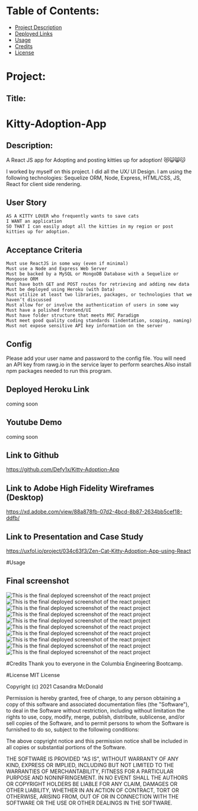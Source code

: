 
# Table of Contents:
* [Project Description](#Project)
* [Deployed Links](#Links)
* [Usage](#Usage)
* [Credits](#Credits)
* [License](#License)

# Project:
## Title:
# Kitty-Adoption-App

## Description:
A React JS app for Adopting and posting kitties up for adoption! 😻😺😸😽

I worked by myself on this project. I did all the UX/ UI Design. I am using the following technologies: Sequelize ORM, Node, Express, HTML/CSS, JS, React for client side rendering.

## User Story

```
AS A KITTY LOVER who frequently wants to save cats
I WANT an application
SO THAT I can easily adopt all the kitties in my region or post kitties up for adoption.
```

## Acceptance Criteria

```
Must use ReactJS in some way (even if minimal)
Must use a Node and Express Web Server
Must be backed by a MySQL or MongoDB Database with a Sequelize or Mongoose ORM  
Must have both GET and POST routes for retrieving and adding new data
Must be deployed using Heroku (with Data)
Must utilize at least two libraries, packages, or technologies that we haven’t discussed
Must allow for or involve the authentication of users in some way
Must have a polished frontend/UI
Must have folder structure that meets MVC Paradigm
Must meet good quality coding standards (indentation, scoping, naming)
Must not expose sensitive API key information on the server
```

## Config
Please add your user name and password to the config file. You will need an API key from rawg.io in the service layer to perform searches.Also install npm packages needed to run this program.

## Deployed Heroku Link
coming soon

## Youtube Demo
coming soon

## Link to Github
https://github.com/Defy1x/Kitty-Adoption-App

## Link to Adobe High Fidelity Wireframes (Desktop)
https://xd.adobe.com/view/88a878fb-07d2-4bcd-8b87-2634bb5cef18-ddfb/

## Link to Presentation and Case Study
https://uxfol.io/project/034c63f3/Zen-Cat-Kitty-Adoption-App-using-React

#Usage
## Final screenshot
![This is the final deployed screenshot of the react project](assets/screenshot-01.png)
![This is the final deployed screenshot of the react project](assets/screenshot-02.png)
![This is the final deployed screenshot of the react project](assets/screenshot-03.png)
![This is the final deployed screenshot of the react project](assets/screenshot-04.png)
![This is the final deployed screenshot of the react project](assets/screenshot-05.png)
![This is the final deployed screenshot of the react project](assets/screenshot-06.png)
![This is the final deployed screenshot of the react project](assets/screenshot-07.png)
![This is the final deployed screenshot of the react project](assets/screenshot-08.png)
![This is the final deployed screenshot of the react project](assets/screenshot-09.png)
![This is the final deployed screenshot of the react project](assets/screenshot-10.png)

#Credits
Thank you to everyone in the Columbia Engineering Bootcamp.

#License
MIT License

Copyright (c) 2021 Casandra McDonald

Permission is hereby granted, free of charge, to any person obtaining a copy
of this software and associated documentation files (the "Software"), to deal
in the Software without restriction, including without limitation the rights
to use, copy, modify, merge, publish, distribute, sublicense, and/or sell
copies of the Software, and to permit persons to whom the Software is
furnished to do so, subject to the following conditions:

The above copyright notice and this permission notice shall be included in all
copies or substantial portions of the Software.

THE SOFTWARE IS PROVIDED "AS IS", WITHOUT WARRANTY OF ANY KIND, EXPRESS OR
IMPLIED, INCLUDING BUT NOT LIMITED TO THE WARRANTIES OF MERCHANTABILITY,
FITNESS FOR A PARTICULAR PURPOSE AND NONINFRINGEMENT. IN NO EVENT SHALL THE
AUTHORS OR COPYRIGHT HOLDERS BE LIABLE FOR ANY CLAIM, DAMAGES OR OTHER
LIABILITY, WHETHER IN AN ACTION OF CONTRACT, TORT OR OTHERWISE, ARISING FROM,
OUT OF OR IN CONNECTION WITH THE SOFTWARE OR THE USE OR OTHER DEALINGS IN THE
SOFTWARE.
